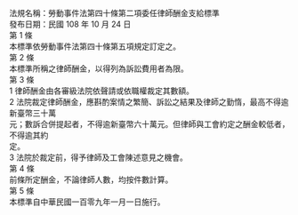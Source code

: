 法規名稱：勞動事件法第四十條第二項委任律師酬金支給標準  
發布日期：民國 108 年 10 月 24 日  
第 1 條  
本標準依勞動事件法第四十條第五項規定訂定之。  
第 2 條  
本標準所稱之律師酬金，以得列為訴訟費用者為限。  
第 3 條  
1 律師酬金由各審級法院依聲請或依職權裁定其數額。  
2 法院裁定律師酬金，應斟酌案情之繁簡、訴訟之結果及律師之勤惰，最高不得逾新臺幣三十萬  
元；數訴合併提起者，不得逾新臺幣六十萬元。但律師與工會約定之酬金較低者，不得逾其約  
定。  
3 法院於裁定前，得予律師及工會陳述意見之機會。  
第 4 條  
前條所定酬金，不論律師人數，均按件數計算。  
第 5 條  
本標準自中華民國一百零九年一月一日施行。  


